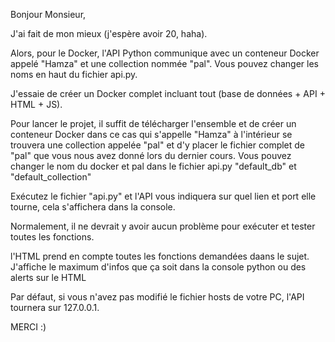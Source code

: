 Bonjour Monsieur,

J'ai fait de mon mieux (j'espère avoir 20, haha).

Alors, pour le Docker, l'API Python communique avec un conteneur Docker appelé "Hamza" et une collection nommée "pal". Vous pouvez changer les noms en haut du fichier api.py.

J'essaie de créer un Docker complet incluant tout (base de données + API + HTML + JS).

Pour lancer le projet, il suffit de télécharger l'ensemble et de créer un conteneur Docker dans ce cas qui s'appelle "Hamza" à l'intérieur se trouvera une collection appelée "pal" et d'y placer le fichier complet de "pal" que vous nous avez donné lors du dernier cours. Vous pouvez changer le nom du docker et pal dans le fichier api.py "default_db" et "default_collection"

Exécutez le fichier "api.py" et l'API vous indiquera sur quel lien et port elle tourne, cela s'affichera dans la console.

Normalement, il ne devrait y avoir aucun problème pour exécuter et tester toutes les fonctions.

l'HTML prend en compte toutes les fonctions demandées daans le sujet. J'affiche le maximum d'infos que ça soit dans la console python ou des alerts sur le HTML 

Par défaut, si vous n'avez pas modifié le fichier hosts de votre PC, l'API tournera sur 127.0.0.1.

MERCI :)
